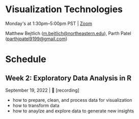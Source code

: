 
# Visualization Technologies

Monday's at 1:30pm–5:00pm PST | [Zoom](https://northeastern.zoom.us/j/96847986013)


Matthew Bejtlich (m.bejtlich@northeastern.edu),
Parth Patel (parthjpatel9199@gmail.com)


# Schedule

## Week 2: Exploratory Data Analysis in R
September 19, 2022  |  🎥 [recording]
- how to prepare, clean, and process data for visualization 
- how to transform data
- how to anaylze and explore data to generate new insights       